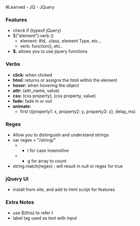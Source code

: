 #Learned - JQ - JQuery

### Features
* check if (typeof jQuery)
* $("element").verb ()
    * element: #id, .class, element Type, etc...
    * verb: function(), etc..
* **$.** allows you to use jquery functions
    
### Verbs
* **click:** when clicked
* **html:** returns or assigns the html within the element
* **hover:** when hovering the object
* **attr:** (attr_name, value)
* **css:** (css property), (css property, value)
* **fade:** fade in or out
* **animate:** 
    * first ({property1: x, property2: y, property3: z}, delay_ms)

### Regex
* Allow you to distinguish and understand strings
* var regex = "/string/"
    * + i for case insensitive
    * + g for array to count
* string.match(regex) : will result in null or regex for true

### jQuery UI
* install from site, and add to html script for features

### Extra Notes
* use $(this) to refer t
* label tag used as text with input
